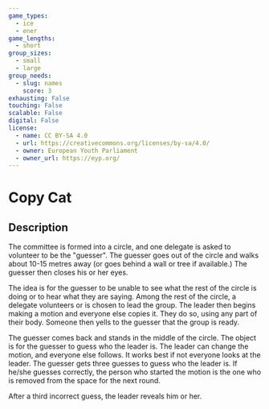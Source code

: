 ```yaml
---
game_types:
  - ice
  - ener
game_lengths:
  - short
group_sizes:
  - small
  - large
group_needs:
  - slug: names
    score: 3
exhausting: False
touching: False
scalable: False
digital: False
license:
  - name: CC BY-SA 4.0
  - url: https://creativecommons.org/licenses/by-sa/4.0/
  - owner: European Youth Parliament
  - owner_url: https://eyp.org/
---
```

# Copy Cat

## Description
The committee is formed into a circle, and one delegate is asked to volunteer to be the "guesser". The guesser goes out of the circle and walks about 10-15 metres away (or goes behind a wall or tree if available.) The guesser then closes his or her eyes.

The idea is for the guesser to be unable to see what the rest of the circle is doing or to hear what they are saying. Among the rest of the circle, a delegate volunteers or is chosen to lead the group. The leader then begins making a motion and everyone else copies it. They do so, using any part of their body. Someone then yells to the guesser that the group is ready.

The guesser comes back and stands in the middle of the circle. The object is for the guesser to guess who the leader is. The leader can change the motion, and everyone else follows. It works best if not everyone looks at the leader. The guesser gets three guesses to guess who the leader is. If he/she guesses correctly, the person who started the motion is the one who is removed from the space for the next round.

After a third incorrect guess, the leader reveals him or her.
